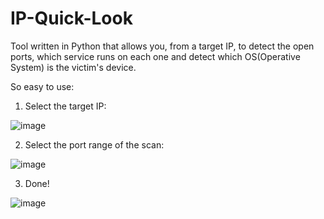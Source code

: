 # IP-Quick-Look
Tool written in Python that allows you, from a target IP, to detect the open ports, which service runs on each one and detect which OS(Operative System) is the victim's 
device.


So easy to use:

1. Select the target IP:

![image](https://user-images.githubusercontent.com/47004842/236818713-7905c622-460b-4493-afb3-d5be48be6973.png)

2. Select the port range of the scan:

![image](https://github.com/ComplexBlock/IP-Quick-Look/assets/47004842/31e16f6d-d542-4fcd-bacc-1f8fa0cb21aa)

3. Done!

![image](https://github.com/ComplexBlock/IP-Quick-Look/assets/47004842/fa271ac8-ade1-4d99-9fc1-6c9a03525d09)

